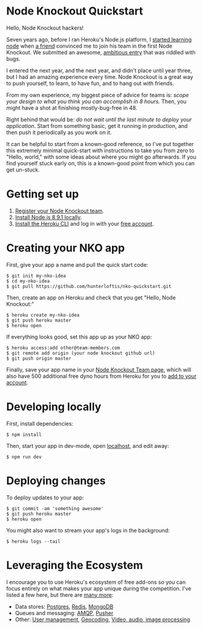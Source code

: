 # Node Knockout Quickstart

Hello, Node Knockout hackers!

Seven years ago, before I ran Heroku's Node.js platform, I
[started learning node](https://twitter.com/HunterLoftis/status/926850031591804929)
when [a friend](https://github.com/aheckmann)
convinced me to join his team in the first Node Knockout.
We submitted an awesome, [ambitious entry](https://github.com/aheckmann/Nodal-Kombat) that was riddled with bugs.

I entered the next year, and the next year, and didn't place until year three, but I had an amazing experience every time.
Node Knockout is a great way to push yourself, to learn, to have fun, and to hang out with friends.

From my own experience, my biggest piece of advice for teams is:
*scope your design to what you think you can accomplish in 8 hours.*
Then, you might have a shot at finishing mostly-bug-free in 48.

Right behind that would be: *do not wait until the last minute to deploy your application*. Start
from something basic, get it running in production, and then push it periodically as you work on it.

It can be helpful to start from a known-good reference, so I've put together this extremely 
minimal quick-start with instructions to take you from zero
to "Hello, world," with some ideas about where you might go afterwards.
If you find yourself stuck early on, this is a known-good point from which you can get un-stuck.

# Getting set up

1. [Register your Node Knockout team](https://www.nodeknockout.com/).
2. [Install Node.js 8.9.1 locally](https://nodejs.org/en/download/).
3. [Install the Heroku CLI](https://devcenter.heroku.com/articles/getting-started-with-nodejs#set-up) and log in with your [free account](https://signup.heroku.com/dc).

# Creating your NKO app

First, give your app a name and pull the quick start code:

```
$ git init my-nko-idea
$ cd my-nko-idea
$ git pull https://github.com/hunterloftis/nko-quickstart.git
```

Then, create an app on Heroku and check that you get "Hello, Node Knockout:"

```
$ heroku create my-nko-idea
$ git push heroku master
$ heroku open
```

If everything looks good, set this app up as your NKO app:

```
$ heroku access:add other@team-members.com
$ git remote add origin (your node knockout github url)
$ git push origin master
```

Finally, save your app name in your [Node Knockout Team page](https://www.nodeknockout.com/team),
which will also have 500 additional free dyno hours from Heroku for you to [add to your account](https://www.heroku.com/freehours).

# Developing locally

First, install dependencies:

```
$ npm install
```

Then, start your app in dev-mode, open [localhost](http://localhost:5000), and edit away:

```
$ npm run dev
```

# Deploying changes

To deploy updates to your app:

```
$ git commit -am 'something awesome'
$ git push heroku master
$ heroku open
```

You might also want to stream your app's logs in the background:

```
$ heroku logs --tail
```

# Leveraging the Ecosystem

I encourage you to use Heroku's ecosystem of free add-ons so you can focus entirely on what makes your app unique during the competition. I've listed a few here, but there are [many more](https://elements.heroku.com/addons):

- Data stores:
[Postgres](https://elements.heroku.com/addons/heroku-postgresql),
[Redis](https://elements.heroku.com/addons/heroku-redis),
[MongoDB](https://elements.heroku.com/addons/mongolab)
- Queues and messaging:
[AMQP](https://elements.heroku.com/addons/cloudamqp),
[Pusher](https://elements.heroku.com/addons/pusher)
- Other:
[User management](https://elements.heroku.com/addons/auth0),
[Geocoding](https://elements.heroku.com/addons/geocody),
[Video, audio, image processing](https://elements.heroku.com/addons/transloadit)
